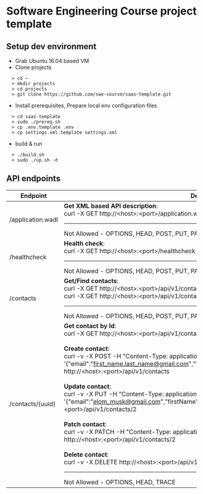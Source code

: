 
# Software Engineering Course project template

## Setup dev environment
* Grab Ubuntu 16.04 based VM
* Clone projects
```
  > cd ~
  > mkdir projects
  > cd projects
  > git clone https://github.com/swe-course/saas-template.git
```
* Install prerequisites, Prepare local env configuration files
```
  > cd saas-template
  > sudo ./prereq.sh
  > cp .env.template .env
  > cp settings.xml.template settings.xml
```
* build & run
```
  > ./build.sh
  > sudo ./up.sh -d
```

## API endpoints

| Endpoint | Details |
| --- | --- |
| /application.wadl | **Get XML based API description**:<br/>curl -X GET http://\<host\>:\<port\>/application.wadl<br/><hr/>Not Allowed - OPTIONS, HEAD, POST, PUT, PATCH, DELETE, TRACE |
| /healthcheck | **Health check**:<br/>curl -X GET http://\<host\>:\<port\>/healthcheck<br/><hr/>Not Allowed - OPTIONS, HEAD, POST, PUT, PATCH, DELETE, TRACE |
| /contacts | **Get/Find contacts**:<br/>curl -X GET http://\<host\>:\<port\>/api/v1/contacts<br/>curl -X GET http://\<host\>:\<port\>/api/v1/contacts?firstName=John&email=.\*unknown.com<br/><hr/>Not Allowed - OPTIONS, HEAD, POST, PUT, PATCH, DELETE, TRACE |
| /contacts/{uuid} | **Get contact by Id**:<br/>curl -X GET http://\<host\>:\<port\>/api/v1/contacts/1<br/><br/>**Create contact**:<br/>curl -v -X POST -H "Content-Type: application/json" -d '{"email":"first_name.last_name@gmail.com","firstName":"first_name","lastName":"last_name"}' http://\<host\>:\<port\>/api/v1/contacts<br/><br/>**Update contact**:<br/>curl -v -X PUT -H "Content-Type: application/json" -d '{"email":"elom_musk@gmail.com","firstName":"Elon","lastName":"Musk"}' http://\<host\>:\<port\>/api/v1/contacts/2<br/><br/>**Patch contact**:<br/>curl -v -X PATCH -H "Content-Type: application/json" -d '{"email":"elom.musk@gmail.com"}' http://\<host\>:\<port\>/api/v1/contacts/2<br/><br/>**Delete contact**:<br/>curl -v -X DELETE http://\<host\>:\<port\>/api/v1/contacts/2<br/><hr/>Not Allowed - OPTIONS, HEAD, TRACE |
